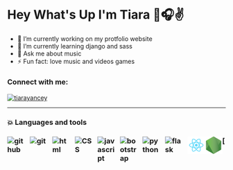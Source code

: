 <h1> Hey What's Up I'm Tiara 🚀🎧✌</h1>

- 🔭 I’m currently working on my protfolio website
- 🌱 I’m currently learning django and sass
- 💬 Ask me about music
- ⚡ Fun fact: love music and videos games

<h3 align="left">Connect with me:</h3>
<p align="left">
<a href="https://www.linkedin.com/in/tiarayancey/" target="blank"><img align="center" src="https://raw.githubusercontent.com/rahuldkjain/github-profile-readme-generator/master/src/images/icons/Social/linked-in-alt.svg" alt="tiarayancey" height="30" width="40" /></a>

</p>

---

   <h3> 💥 Languages and tools<h3/>
<img align="left" alt="github" width="40px" style="padding-right:12px;" src="https://cdn.jsdelivr.net/gh/devicons/devicon/icons/github/github-original-wordmark.svg" />
<img align="left" alt="git" width="40px" style="padding-right:12px;" src="https://cdn.jsdelivr.net/gh/devicons/devicon/icons/git/git-original.svg" />
<img align="left" alt="html" width="40px" style="padding-right:12px;" src="https://cdn.jsdelivr.net/gh/devicons/devicon/icons/html5/html5-plain.svg" />
<img align="left" alt="CSS" width="40px" style="padding-right:12px;" src="https://cdn.jsdelivr.net/gh/devicons/devicon/icons/css3/css3-plain.svg" />
<img align="left" alt="javascript" width="40px" style="padding-right:12px;" src="https://cdn.jsdelivr.net/gh/devicons/devicon/icons/javascript/javascript-original.svg" />
<img align="left" alt="bootstrap" width="40px" style="padding-right:12px;" src="https://cdn.jsdelivr.net/gh/devicons/devicon/icons/bootstrap/bootstrap-original.svg" />
<img align="left" alt="python" width="40px" style="padding-right:12px;" src="https://cdn.jsdelivr.net/gh/devicons/devicon/icons/python/python-original.svg" />
<img align="left" alt="flask" width="40px" style="padding-right:12px;" src="https://cdn.jsdelivr.net/gh/devicons/devicon/icons/flask/flask-original.svg" />
<img align="left" alt="React" width="40px" src="https://raw.githubusercontent.com/github/explore/80688e429a7d4ef2fca1e82350fe8e3517d3494d/topics/react/react.png" />
[<img align="left" alt="Node.js" width="40px" src="https://raw.githubusercontent.com/github/explore/80688e429a7d4ef2fca1e82350fe8e3517d3494d/topics/nodejs/nodejs.png" />

